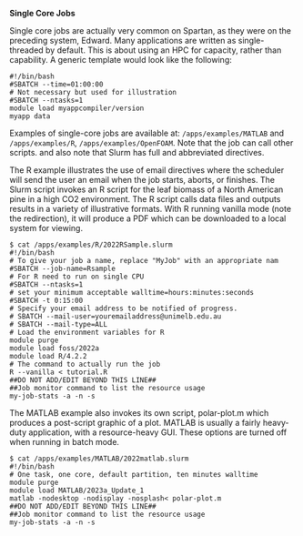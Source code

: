 **Single Core Jobs**

Single core jobs are actually very common on Spartan, as they were on the preceding system, Edward. Many applications are written as 
single-threaded by default. This is about using an HPC for capacity, rather than capability. A generic template would look like the following:

```
#!/bin/bash
#SBATCH ­­--time=01:00:00
# Not necessary but used for illustration
#SBATCH ­­--ntasks=1
module load my­app­compiler/version
my­app data
```

Examples of single-core jobs are available at: `/apps/examples/MATLAB` and `/apps/examples/R`, `/apps/examples/OpenFOAM`. Note that the job 
can call other scripts. and also note that Slurm has full and abbreviated directives.

The R example illustrates the use of email directives where the scheduler will send the user an email when the job starts, aborts, or finishes. 
The Slurm script invokes an R script for the leaf biomass of a North American pine in a high CO2 environment. The R script calls data files and 
outputs results in a variety of illustrative formats. With R running vanilla mode (note the redirection), it will produce a PDF which can be 
downloaded to a local system for viewing.

```
$ cat /apps/examples/R/2022RSample.slurm 
#!/bin/bash
# To give your job a name, replace "MyJob" with an appropriate nam
#SBATCH --job-name=Rsample
# For R need to run on single CPU
#SBATCH --ntasks=1
# set your minimum acceptable walltime=hours:minutes:seconds
#SBATCH -t 0:15:00
# Specify your email address to be notified of progress.
# SBATCH --mail-user=youremailaddress@unimelb.edu.au
# SBATCH --mail-type=ALL
# Load the environment variables for R
module purge
module load foss/2022a
module load R/4.2.2 
# The command to actually run the job
R --vanilla < tutorial.R 
##DO NOT ADD/EDIT BEYOND THIS LINE##
##Job monitor command to list the resource usage
my-job-stats -a -n -s
```

The MATLAB example also invokes its own script, polar-plot.m which produces a post-script graphic of a plot. MATLAB is usually a fairly 
heavy-duty application, with a resource-heavy GUI. These options are turned off when running in batch mode.

 
```
$ cat /apps/examples/MATLAB/2022matlab.slurm 
#!/bin/bash
# One task, one core, default partition, ten minutes walltime
module purge
module load MATLAB/2023a_Update_1
matlab -nodesktop -nodisplay -nosplash< polar-plot.m
##DO NOT ADD/EDIT BEYOND THIS LINE##
##Job monitor command to list the resource usage
my-job-stats -a -n -s
```
